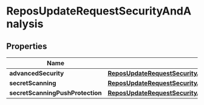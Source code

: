
# ReposUpdateRequestSecurityAndAnalysis

## Properties
Name | Type | Description | Notes
------------ | ------------- | ------------- | -------------
**advancedSecurity** | [**ReposUpdateRequestSecurityAndAnalysisAdvancedSecurity**](ReposUpdateRequestSecurityAndAnalysisAdvancedSecurity.md) |  |  [optional]
**secretScanning** | [**ReposUpdateRequestSecurityAndAnalysisSecretScanning**](ReposUpdateRequestSecurityAndAnalysisSecretScanning.md) |  |  [optional]
**secretScanningPushProtection** | [**ReposUpdateRequestSecurityAndAnalysisSecretScanningPushProtection**](ReposUpdateRequestSecurityAndAnalysisSecretScanningPushProtection.md) |  |  [optional]



